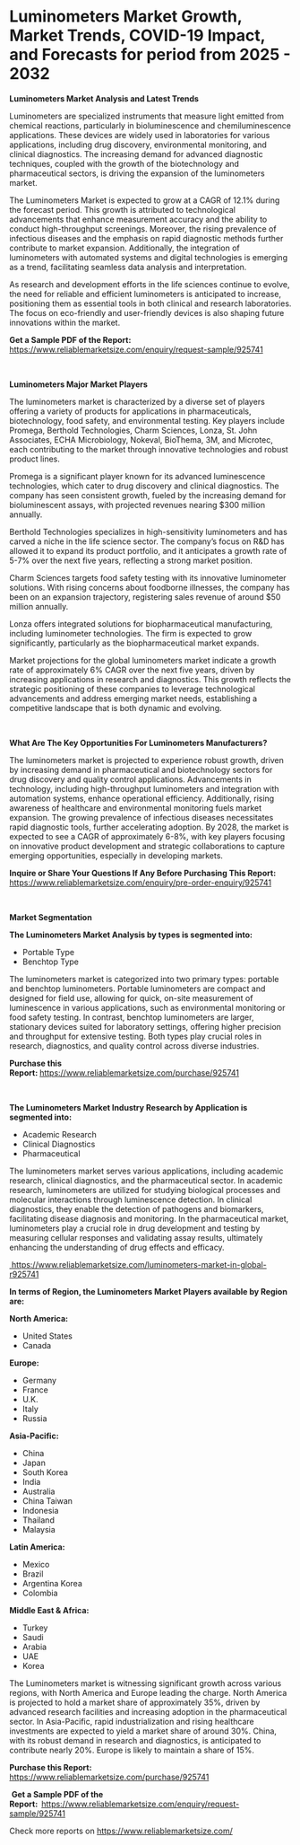 <p><h1>Luminometers Market Growth, Market Trends, COVID-19 Impact, and Forecasts for period from 2025 - 2032</h1></p><p><strong>Luminometers Market Analysis and Latest Trends</strong></p>
<p><p>Luminometers are specialized instruments that measure light emitted from chemical reactions, particularly in bioluminescence and chemiluminescence applications. These devices are widely used in laboratories for various applications, including drug discovery, environmental monitoring, and clinical diagnostics. The increasing demand for advanced diagnostic techniques, coupled with the growth of the biotechnology and pharmaceutical sectors, is driving the expansion of the luminometers market.</p><p>The Luminometers Market is expected to grow at a CAGR of 12.1% during the forecast period. This growth is attributed to technological advancements that enhance measurement accuracy and the ability to conduct high-throughput screenings. Moreover, the rising prevalence of infectious diseases and the emphasis on rapid diagnostic methods further contribute to market expansion. Additionally, the integration of luminometers with automated systems and digital technologies is emerging as a trend, facilitating seamless data analysis and interpretation.</p><p>As research and development efforts in the life sciences continue to evolve, the need for reliable and efficient luminometers is anticipated to increase, positioning them as essential tools in both clinical and research laboratories. The focus on eco-friendly and user-friendly devices is also shaping future innovations within the market.</p></p>
<p><strong>Get a Sample PDF of the Report:&nbsp;</strong> <a href="https://www.reliablemarketsize.com/enquiry/request-sample/925741?utm_campaign=2233&utm_medium=2&utm_source=Github&utm_content=ia&utm_term=18022025&utm_id=luminometers">https://www.reliablemarketsize.com/enquiry/request-sample/925741</a></p>
<p>&nbsp;</p>
<p><strong>Luminometers Major Market Players</strong></p>
<p><p>The luminometers market is characterized by a diverse set of players offering a variety of products for applications in pharmaceuticals, biotechnology, food safety, and environmental testing. Key players include Promega, Berthold Technologies, Charm Sciences, Lonza, St. John Associates, ECHA Microbiology, Nokeval, BioThema, 3M, and Microtec, each contributing to the market through innovative technologies and robust product lines.</p><p>Promega is a significant player known for its advanced luminescence technologies, which cater to drug discovery and clinical diagnostics. The company has seen consistent growth, fueled by the increasing demand for bioluminescent assays, with projected revenues nearing $300 million annually.</p><p>Berthold Technologies specializes in high-sensitivity luminometers and has carved a niche in the life science sector. The company’s focus on R&D has allowed it to expand its product portfolio, and it anticipates a growth rate of 5-7% over the next five years, reflecting a strong market position.</p><p>Charm Sciences targets food safety testing with its innovative luminometer solutions. With rising concerns about foodborne illnesses, the company has been on an expansion trajectory, registering sales revenue of around $50 million annually.</p><p>Lonza offers integrated solutions for biopharmaceutical manufacturing, including luminometer technologies. The firm is expected to grow significantly, particularly as the biopharmaceutical market expands.</p><p>Market projections for the global luminometers market indicate a growth rate of approximately 6% CAGR over the next five years, driven by increasing applications in research and diagnostics. This growth reflects the strategic positioning of these companies to leverage technological advancements and address emerging market needs, establishing a competitive landscape that is both dynamic and evolving.</p></p>
<p>&nbsp;</p>
<p><strong>What Are The Key Opportunities For Luminometers Manufacturers?</strong></p>
<p><p>The luminometers market is projected to experience robust growth, driven by increasing demand in pharmaceutical and biotechnology sectors for drug discovery and quality control applications. Advancements in technology, including high-throughput luminometers and integration with automation systems, enhance operational efficiency. Additionally, rising awareness of healthcare and environmental monitoring fuels market expansion. The growing prevalence of infectious diseases necessitates rapid diagnostic tools, further accelerating adoption. By 2028, the market is expected to see a CAGR of approximately 6-8%, with key players focusing on innovative product development and strategic collaborations to capture emerging opportunities, especially in developing markets.</p></p>
<p><strong>Inquire or Share Your Questions If Any Before Purchasing This Report:</strong> <a href="https://www.reliablemarketsize.com/enquiry/pre-order-enquiry/925741?utm_campaign=2233&utm_medium=2&utm_source=Github&utm_content=ia&utm_term=18022025&utm_id=luminometers">https://www.reliablemarketsize.com/enquiry/pre-order-enquiry/925741</a></p>
<p>&nbsp;</p>
<p><strong>Market Segmentation</strong></p>
<p><strong>The Luminometers Market Analysis by types is segmented into:</strong></p>
<p><ul><li>Portable Type</li><li>Benchtop Type</li></ul></p>
<p><p>The luminometers market is categorized into two primary types: portable and benchtop luminometers. Portable luminometers are compact and designed for field use, allowing for quick, on-site measurement of luminescence in various applications, such as environmental monitoring or food safety testing. In contrast, benchtop luminometers are larger, stationary devices suited for laboratory settings, offering higher precision and throughput for extensive testing. Both types play crucial roles in research, diagnostics, and quality control across diverse industries.</p></p>
<p><strong>Purchase this Report:&nbsp;</strong><a href="https://www.reliablemarketsize.com/purchase/925741?utm_campaign=2233&utm_medium=2&utm_source=Github&utm_content=ia&utm_term=18022025&utm_id=luminometers">https://www.reliablemarketsize.com/purchase/925741</a></p>
<p>&nbsp;</p>
<p><strong>The Luminometers Market Industry Research by Application is segmented into:</strong></p>
<p><ul><li>Academic Research</li><li>Clinical Diagnostics</li><li>Pharmaceutical</li></ul></p>
<p><p>The luminometers market serves various applications, including academic research, clinical diagnostics, and the pharmaceutical sector. In academic research, luminometers are utilized for studying biological processes and molecular interactions through luminescence detection. In clinical diagnostics, they enable the detection of pathogens and biomarkers, facilitating disease diagnosis and monitoring. In the pharmaceutical market, luminometers play a crucial role in drug development and testing by measuring cellular responses and validating assay results, ultimately enhancing the understanding of drug effects and efficacy.</p></p>
<p><a href="https://www.reliablemarketsize.com/luminometers-market-in-global-r925741?utm_campaign=2233&utm_medium=2&utm_source=Github&utm_content=ia&utm_term=18022025&utm_id=luminometers">&nbsp;https://www.reliablemarketsize.com/luminometers-market-in-global-r925741</a></p>
<p><strong>In terms of Region, the Luminometers Market Players available by Region are:</strong></p>
<p>
    <p> <strong> North America: </strong>
        <ul>
            <li>United States</li>
            <li>Canada</li>
        </ul>
        </p> 
    <p> <strong> Europe: </strong>
        <ul>
            <li>Germany</li>
            <li>France</li>
            <li>U.K.</li>
            <li>Italy</li>
            <li>Russia</li>
        </ul>
        </p> 
    <p> <strong> Asia-Pacific: </strong>
        <ul>
            <li>China</li>
            <li>Japan</li>
            <li>South Korea</li>
            <li>India</li>
            <li>Australia</li>
            <li>China Taiwan</li>
            <li>Indonesia</li>
            <li>Thailand</li>
            <li>Malaysia</li>
        </ul>
        </p> 
    <p> <strong> Latin America: </strong>
        <ul>
            <li>Mexico</li>
            <li>Brazil</li>
            <li>Argentina Korea</li>
            <li>Colombia</li>
        </ul>
        </p> 
    <p> <strong> Middle East & Africa: </strong>
        <ul>
            <li>Turkey</li>
            <li>Saudi</li>
            <li>Arabia</li>
            <li>UAE</li>
            <li>Korea</li>
        </ul>
    </p>
    </p>
<p><p>The Luminometers market is witnessing significant growth across various regions, with North America and Europe leading the charge. North America is projected to hold a market share of approximately 35%, driven by advanced research facilities and increasing adoption in the pharmaceutical sector. In Asia-Pacific, rapid industrialization and rising healthcare investments are expected to yield a market share of around 30%. China, with its robust demand in research and diagnostics, is anticipated to contribute nearly 20%. Europe is likely to maintain a share of 15%.</p></p>
<p><strong>Purchase this Report: </strong><a href="https://www.reliablemarketsize.com/purchase/925741?utm_campaign=2233&utm_medium=2&utm_source=Github&utm_content=ia&utm_term=18022025&utm_id=luminometers">https://www.reliablemarketsize.com/purchase/925741</a></p>
<p>&nbsp;<strong>Get a Sample PDF of the Report:&nbsp;&nbsp;</strong><a href="https://www.reliablemarketsize.com/enquiry/request-sample/925741?utm_campaign=2233&utm_medium=2&utm_source=Github&utm_content=ia&utm_term=18022025&utm_id=luminometers">https://www.reliablemarketsize.com/enquiry/request-sample/925741</a></p>
<p><strong></strong></p>
<p>Check more reports on <a href="https://www.reliablemarketsize.com/?utm_campaign=2233&utm_medium=2&utm_source=Github&utm_content=ia&utm_term=18022025&utm_id=luminometers">https://www.reliablemarketsize.com/</a></p>